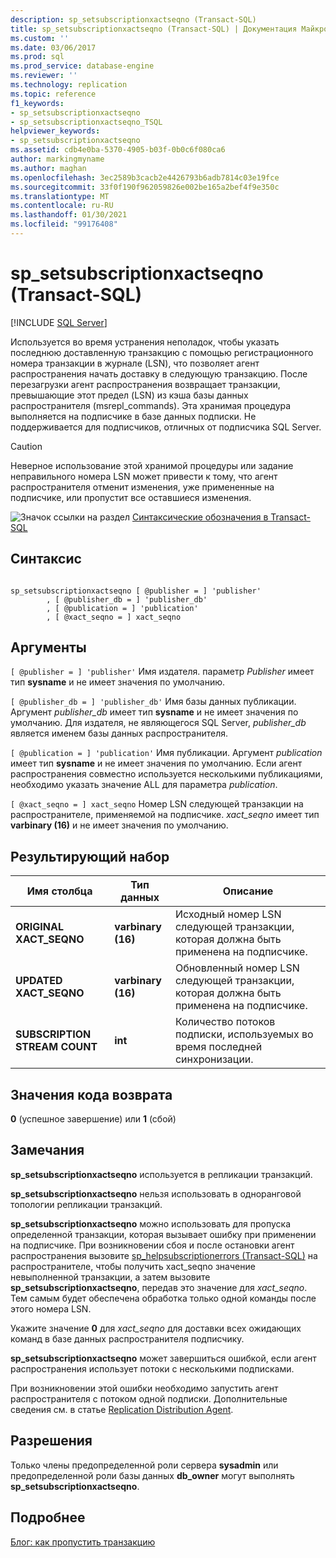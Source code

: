 ```yaml
---
description: sp_setsubscriptionxactseqno (Transact-SQL)
title: sp_setsubscriptionxactseqno (Transact-SQL) | Документация Майкрософт
ms.custom: ''
ms.date: 03/06/2017
ms.prod: sql
ms.prod_service: database-engine
ms.reviewer: ''
ms.technology: replication
ms.topic: reference
f1_keywords:
- sp_setsubscriptionxactseqno
- sp_setsubscriptionxactseqno_TSQL
helpviewer_keywords:
- sp_setsubscriptionxactseqno
ms.assetid: cdb4e0ba-5370-4905-b03f-0b0c6f080ca6
author: markingmyname
ms.author: maghan
ms.openlocfilehash: 3ec2589b3cacb2e4426793b6adb7814c03e19fce
ms.sourcegitcommit: 33f0f190f962059826e002be165a2bef4f9e350c
ms.translationtype: MT
ms.contentlocale: ru-RU
ms.lasthandoff: 01/30/2021
ms.locfileid: "99176408"
---
```

# <a name="sp_setsubscriptionxactseqno-transact-sql"></a>sp_setsubscriptionxactseqno (Transact-SQL)
[!INCLUDE [SQL Server](../../includes/applies-to-version/sqlserver.md)]

  Используется во время устранения неполадок, чтобы указать последнюю доставленную транзакцию с помощью регистрационного номера транзакции в журнале (LSN), что позволяет агент распространения начать доставку в следующую транзакцию. После перезагрузки агент распространения возвращает транзакции, превышающие этот предел (LSN) из кэша базы данных распространителя (msrepl_commands). Эта хранимая процедура выполняется на подписчике в базе данных подписки. Не поддерживается для подписчиков, отличных от подписчика SQL Server.  
  
> [!CAUTION]  
>  Неверное использование этой хранимой процедуры или задание неправильного номера LSN может привести к тому, что агент распространителя отменит изменения, уже примененные на подписчике, или пропустит все оставшиеся изменения.  
  
 ![Значок ссылки на раздел](../../database-engine/configure-windows/media/topic-link.gif "Значок ссылки на раздел") [Синтаксические обозначения в Transact-SQL](../../t-sql/language-elements/transact-sql-syntax-conventions-transact-sql.md)  
  
## <a name="syntax"></a>Синтаксис  
  
```  
  
sp_setsubscriptionxactseqno [ @publisher = ] 'publisher'  
        , [ @publisher_db = ] 'publisher_db'  
        , [ @publication = ] 'publication'  
        , [ @xact_seqno = ] xact_seqno   
```  
  
## <a name="arguments"></a>Аргументы  
`[ @publisher = ] 'publisher'` Имя издателя. параметр *Publisher* имеет тип **sysname** и не имеет значения по умолчанию.  
  
`[ @publisher_db = ] 'publisher_db'` Имя базы данных публикации. Аргумент *publisher_db* имеет тип **sysname** и не имеет значения по умолчанию. Для издателя, не являющегося SQL Server, *publisher_db* является именем базы данных распространителя.  
  
`[ @publication = ] 'publication'` Имя публикации. Аргумент *publication* имеет тип **sysname** и не имеет значения по умолчанию. Если агент распространения совместно используется несколькими публикациями, необходимо указать значение ALL для параметра *publication*.  
  
`[ @xact_seqno = ] xact_seqno` Номер LSN следующей транзакции на распространителе, применяемой на подписчике. *xact_seqno* имеет тип **varbinary (16)** и не имеет значения по умолчанию.  
  
## <a name="result-set"></a>Результирующий набор  
  
|Имя столбца|Тип данных|Описание|  
|-----------------|---------------|-----------------|  
|**ORIGINAL XACT_SEQNO**|**varbinary (16)**|Исходный номер LSN следующей транзакции, которая должна быть применена на подписчике.|  
|**UPDATED XACT_SEQNO**|**varbinary (16)**|Обновленный номер LSN следующей транзакции, которая должна быть применена на подписчике.|  
|**SUBSCRIPTION STREAM COUNT**|**int**|Количество потоков подписки, используемых во время последней синхронизации.|  
  
## <a name="return-code-values"></a>Значения кода возврата  
 **0** (успешное завершение) или **1** (сбой)  
  
## <a name="remarks"></a>Замечания  
 **sp_setsubscriptionxactseqno** используется в репликации транзакций.  
  
 **sp_setsubscriptionxactseqno** нельзя использовать в одноранговой топологии репликации транзакций.  
  
 **sp_setsubscriptionxactseqno** можно использовать для пропуска определенной транзакции, которая вызывает ошибку при применении на подписчике. При возникновении сбоя и после остановки агент распространения вызовите [sp_helpsubscriptionerrors &#40;Transact-SQL&#41;](../../relational-databases/system-stored-procedures/sp-helpsubscriptionerrors-transact-sql.md) на распространителе, чтобы получить xact_seqno значение невыполненной транзакции, а затем вызовите **sp_setsubscriptionxactseqno**, передав это значение для *xact_seqno*. Тем самым будет обеспечена обработка только одной команды после этого номера LSN.  
  
 Укажите значение **0** для *xact_seqno* для доставки всех ожидающих команд в базе данных распространителя подписчику.  
  
 **sp_setsubscriptionxactseqno** может завершиться ошибкой, если агент распространения использует потоки с несколькими подписками.  
  
 При возникновении этой ошибки необходимо запустить агент распространителя с потоком одной подписки. Дополнительные сведения см. в статье [Replication Distribution Agent](../../relational-databases/replication/agents/replication-distribution-agent.md).  
  
## <a name="permissions"></a>Разрешения  
 Только члены предопределенной роли сервера **sysadmin** или предопределенной роли базы данных **db_owner** могут выполнять **sp_setsubscriptionxactseqno**.  
  
## <a name="see-more"></a>Подробнее

[Блог: как пропустить транзакцию](https://repltalk.com/2019/05/28/how-to-skip-a-transaction/)  
